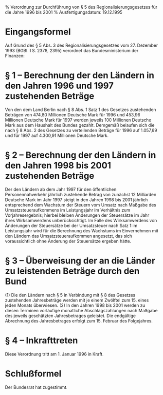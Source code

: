 % Verordnung zur Durchführung von § 5 des Regionalisierungsgesetzes für die Jahre 1996 bis 2001
% Ausfertigungsdatum: 19.12.1995
 
# Eingangsformel

Auf Grund des § 5 Abs. 3 des Regionalisierungsgesetzes vom 27. Dezember 1993 (BGBl. I S. 2378, 2395) verordnet das Bundesministerium der Finanzen:

# § 1 – Berechnung der den Ländern in den Jahren 1996 und 1997 zustehenden Beträge

Von den dem Land Berlin nach § 8 Abs. 1 Satz 1 des Gesetzes zustehenden Beträgen von 474,80 Millionen Deutsche Mark für 1996 und 453,96 Millionen Deutsche Mark für 1997 werden jeweils 100 Millionen Deutsche Mark aus dem Haushalt des Bundes gezahlt. Demgemäß belaufen sich die nach § 8 Abs. 2 des Gesetzes zu verteilenden Beträge für 1996 auf 1.057,69 und für 1997 auf 4.300,91 Millionen Deutsche Mark.

# § 2 – Berechnung der den Ländern in den Jahren 1998 bis 2001 zustehenden Beträge

Der den Ländern ab dem Jahr 1997 für den öffentlichen Personennahverkehr jährlich zustehende Betrag von zunächst 12 Milliarden Deutsche Mark im Jahr 1997 steigt in den Jahren 1998 bis 2001 jährlich entsprechend dem Wachstum der Steuern vom Umsatz nach Maßgabe des Umsatzsteueraufkommens im Leistungsjahr im Verhältnis zum Vorjahresergebnis; hierbei bleiben Änderungen der Steuersätze im Jahr ihres Wirksamwerdens unberücksichtigt. Im Falle des Wirksamwerdens von Änderungen der Steuersätze bei der Umsatzsteuer nach Satz 1 im Leistungsjahr wird für die Berechnung des Wachstums im Einvernehmen mit den Ländern das Umsatzsteueraufkommen angesetzt, das sich voraussichtlich ohne Änderung der Steuersätze ergeben hätte.

# § 3 – Überweisung der an die Länder zu leistenden Beträge durch den Bund

(1) Die den Ländern nach § 5 in Verbindung mit § 8 des Gesetzes zustehenden Jahresbeträge werden mit je einem Zwölftel zum 15. eines jeden Monats überwiesen. (2) In den Jahren 1998 bis 2001 werden zu diesen Terminen vorläufige monatliche Abschlagszahlungen nach Maßgabe des jeweils geschätzten Jahresbetrages geleistet. Die endgültige Abrechnung des Jahresbetrages erfolgt zum 15. Februar des Folgejahres.

# § 4 – Inkrafttreten

Diese Verordnung tritt am 1. Januar 1996 in Kraft.

# Schlußformel

Der Bundesrat hat zugestimmt.
